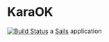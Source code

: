 # KaraOK
[![Build Status](https://travis-ci.org/donadev/KaraOK.svg?branch=master)](https://travis-ci.org/donadev/KaraOK)
a [Sails](http://sailsjs.org) application
